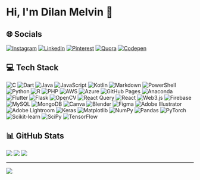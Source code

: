 # Hi, I'm Dilan Melvin 👋

## 🌐 Socials
[![Instagram](https://img.shields.io/badge/Instagram-%23E4405F.svg?style=flat-square&logo=instagram&logoColor=white)](https://instagram.com/dilan_melvin) 
[![LinkedIn](https://img.shields.io/badge/LinkedIn-%230077B5.svg?style=flat-square&logo=linkedin&logoColor=white)](https://www.linkedin.com/in/t-dilan-melvin/) 
[![Pinterest](https://img.shields.io/badge/Pinterest-%23E60023.svg?style=flat-square&logo=pinterest&logoColor=white)](https://pinterest.com/dilan4524melvin) 
[![Quora](https://img.shields.io/badge/Quora-%23B92B27.svg?style=flat-square&logo=quora&logoColor=white)](https://www.quora.com/profile/T-Dilan-Melvin) 
[![Codepen](https://img.shields.io/badge/Codepen-000000?style=flat-square&logo=codepen&logoColor=white)](https://codepen.io/dilanmelvin)

## 💻 Tech Stack
![C](https://img.shields.io/badge/C-%2300599C.svg?style=flat-square&logo=c&logoColor=white) 
![Dart](https://img.shields.io/badge/Dart-%230175C2.svg?style=flat-square&logo=dart&logoColor=white) 
![Java](https://img.shields.io/badge/Java-%23ED8B00.svg?style=flat-square&logo=openjdk&logoColor=white) 
![JavaScript](https://img.shields.io/badge/JavaScript-%23323330.svg?style=flat-square&logo=javascript&logoColor=%23F7DF1E) 
![Kotlin](https://img.shields.io/badge/Kotlin-%237F52FF.svg?style=flat-square&logo=kotlin&logoColor=white) 
![Markdown](https://img.shields.io/badge/Markdown-%23000000.svg?style=flat-square&logo=markdown&logoColor=white) 
![PowerShell](https://img.shields.io/badge/PowerShell-%235391FE.svg?style=flat-square&logo=powershell&logoColor=white) 
![Python](https://img.shields.io/badge/Python-3670A0?style=flat-square&logo=python&logoColor=ffdd54) 
![R](https://img.shields.io/badge/R-%23276DC3.svg?style=flat-square&logo=r&logoColor=white) 
![PHP](https://img.shields.io/badge/PHP-%23777BB4.svg?style=flat-square&logo=php&logoColor=white) 
![AWS](https://img.shields.io/badge/AWS-%23FF9900.svg?style=flat-square&logo=amazon-aws&logoColor=white) 
![Azure](https://img.shields.io/badge/Azure-%230072C6.svg?style=flat-square&logo=microsoftazure&logoColor=white) 
![GitHub Pages](https://img.shields.io/badge/GitHub%20Pages-121013?style=flat-square&logo=github&logoColor=white) 
![Anaconda](https://img.shields.io/badge/Anaconda-%2344A833.svg?style=flat-square&logo=anaconda&logoColor=white) 
![Flutter](https://img.shields.io/badge/Flutter-%2302569B.svg?style=flat-square&logo=flutter&logoColor=white) 
![Flask](https://img.shields.io/badge/Flask-%23000.svg?style=flat-square&logo=flask&logoColor=white) 
![OpenCV](https://img.shields.io/badge/OpenCV-%23white.svg?style=flat-square&logo=opencv&logoColor=white) 
![React Query](https://img.shields.io/badge/React%20Query-FF4154?style=flat-square&logo=react-query&logoColor=white) 
![React](https://img.shields.io/badge/React-%2320232a.svg?style=flat-square&logo=react&logoColor=%2361DAFB) 
![Web3.js](https://img.shields.io/badge/Web3.js-F16822?style=flat-square&logo=web3.js&logoColor=white) 
![Firebase](https://img.shields.io/badge/Firebase-a08021?style=flat-square&logo=firebase&logoColor=ffcd34) 
![MySQL](https://img.shields.io/badge/MySQL-4479A1.svg?style=flat-square&logo=mysql&logoColor=white) 
![MongoDB](https://img.shields.io/badge/MongoDB-%234ea94b.svg?style=flat-square&logo=mongodb&logoColor=white) 
![Canva](https://img.shields.io/badge/Canva-%2300C4CC.svg?style=flat-square&logo=canva&logoColor=white) 
![Blender](https://img.shields.io/badge/Blender-%23F5792A.svg?style=flat-square&logo=blender&logoColor=white) 
![Figma](https://img.shields.io/badge/Figma-%23F24E1E.svg?style=flat-square&logo=figma&logoColor=white) 
![Adobe Illustrator](https://img.shields.io/badge/Adobe%20Illustrator-%23FF9A00.svg?style=flat-square&logo=adobe-illustrator&logoColor=white) 
![Adobe Lightroom](https://img.shields.io/badge/Adobe%20Lightroom-31A8FF.svg?style=flat-square&logo=adobe-lightroom&logoColor=white) 
![Keras](https://img.shields.io/badge/Keras-%23D00000.svg?style=flat-square&logo=keras&logoColor=white) 
![Matplotlib](https://img.shields.io/badge/Matplotlib-%23ffffff.svg?style=flat-square&logo=matplotlib&logoColor=black) 
![NumPy](https://img.shields.io/badge/NumPy-%23013243.svg?style=flat-square&logo=numpy&logoColor=white) 
![Pandas](https://img.shields.io/badge/Pandas-%23150458.svg?style=flat-square&logo=pandas&logoColor=white) 
![PyTorch](https://img.shields.io/badge/PyTorch-%23EE4C2C.svg?style=flat-square&logo=pytorch&logoColor=white) 
![Scikit-learn](https://img.shields.io/badge/Scikit--learn-%23F7931E.svg?style=flat-square&logo=scikit-learn&logoColor=white) 
![SciPy](https://img.shields.io/badge/SciPy-%230C55A5.svg?style=flat-square&logo=scipy&logoColor=white) 
![TensorFlow](https://img.shields.io/badge/TensorFlow-%23FF6F00.svg?style=flat-square&logo=tensorflow&logoColor=white) 

## 📊 GitHub Stats
![](https://github-readme-stats.vercel.app/api?username=dilanmelvin&theme=highcontrast&hide_border=false&include_all_commits=false&count_private=false)
![](https://github-readme-streak-stats.herokuapp.com/?user=dilanmelvin&theme=highcontrast&hide_border=false)
![](https://github-readme-stats.vercel.app/api/top-langs/?username=dilanmelvin&theme=highcontrast&hide_border=false&include_all_commits=false&count_private=false&layout=compact)

---
[![](https://visitcount.itsvg.in/api?id=dilanmelvin&icon=5&color=0)](https://visitcount.itsvg.in)

<!-- Proudly created with GPRM ( https://gprm.itsvg.in ) -->
